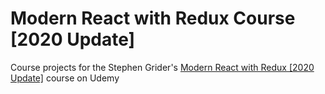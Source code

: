 # Modern React with Redux Course [2020 Update]
Course projects for the Stephen Grider's [Modern React with Redux [2020 Update]](https://www.udemy.com/course/react-redux/) course on Udemy

